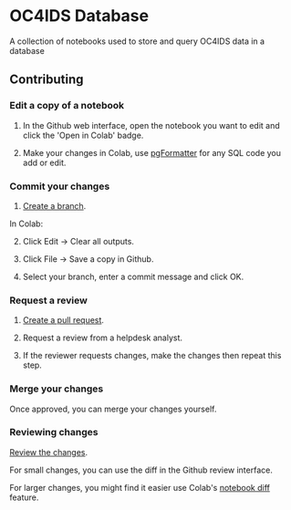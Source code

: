# OC4IDS Database

A collection of notebooks used to store and query OC4IDS data in a database

## Contributing

### Edit a copy of a notebook

1. In the Github web interface, open the notebook you want to edit and click the 'Open in Colab' badge.

2. Make your changes in Colab, use [pgFormatter](http://sqlformat.darold.net/) for any SQL code you add or edit.

### Commit your changes

1. [Create a branch](https://docs.github.com/en/free-pro-team@latest/github/collaborating-with-issues-and-pull-requests/creating-and-deleting-branches-within-your-repository#creating-a-branch).

In Colab:

2. Click Edit -> Clear all outputs.

3. Click File -> Save a copy in Github.

4. Select your branch, enter a commit message and click OK.

### Request a review

1. [Create a pull request](https://docs.github.com/en/free-pro-team@latest/github/collaborating-with-issues-and-pull-requests/creating-a-pull-request).

2. Request a review from a helpdesk analyst.

3. If the reviewer requests changes, make the changes then repeat this step.

### Merge your changes

Once approved, you can merge your changes yourself.

### Reviewing changes

[Review the changes](https://docs.github.com/en/free-pro-team@latest/github/collaborating-with-issues-and-pull-requests/reviewing-proposed-changes-in-a-pull-request).

For small changes, you can use the diff in the Github review interface.

For larger changes, you might find it easier use Colab's [notebook diff](https://colab.research.google.com/diff) feature.

